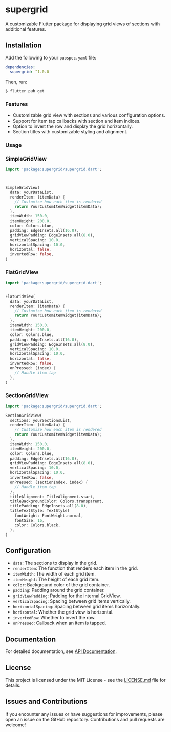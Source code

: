 # supergrid

A customizable Flutter package for displaying grid views of sections with additional features.

## Installation

Add the following to your `pubspec.yaml` file:

```yaml
dependencies:
  supergrid: ^1.0.0
```

Then, run:

```bash
$ flutter pub get
```


### Features

- Customizable grid view with sections and various configuration options.
- Support for item tap callbacks with section and item indices.
- Option to invert the row and display the grid horizontally.
- Section titles with customizable styling and alignment.


### Usage

### SimpleGridView

```dart
import 'package:supergrid/supergrid.dart';



SimpleGridView(
  data: yourDataList,
  renderItem: (itemData) {
    // Customize how each item is rendered
    return YourCustomItemWidget(itemData);
  },
  itemWidth: 150.0,
  itemHeight: 200.0,
  color: Colors.blue,
  padding: EdgeInsets.all(16.0),
  gridViewPadding: EdgeInsets.all(8.0),
  verticalSpacing: 10.0,
  horizontalSpacing: 10.0,
  horizontal: false,
  invertedRow: false,
)
```

### FlatGridView
```dart
import 'package:supergrid/supergrid.dart';


FlatGridView(
  data: yourDataList,
  renderItem: (itemData) {
    // Customize how each item is rendered
    return YourCustomItemWidget(itemData);
  },
  itemWidth: 150.0,
  itemHeight: 200.0,
  color: Colors.blue,
  padding: EdgeInsets.all(16.0),
  gridViewPadding: EdgeInsets.all(8.0),
  verticalSpacing: 10.0,
  horizontalSpacing: 10.0,
  horizontal: false,
  invertedRow: false,
  onPressed: (index) {
    // Handle item tap
  },
)
```

### SectionGridView

```dart
import 'package:supergrid/supergrid.dart';

SectionGridView(
  sections: yourSectionsList,
  renderItem: (itemData) {
    // Customize how each item is rendered
    return YourCustomItemWidget(itemData);
  },
  itemWidth: 150.0,
  itemHeight: 200.0,
  color: Colors.blue,
  padding: EdgeInsets.all(16.0),
  gridViewPadding: EdgeInsets.all(8.0),
  verticalSpacing: 10.0,
  horizontalSpacing: 10.0,
  invertedRow: false,
  onPressed: (sectionIndex, index) {
    // Handle item tap
  },
  titleAlignment: TitleAlignment.start,
  titleBackgroundColor: Colors.transparent,
  titlePadding: EdgeInsets.all(8.0),
  titleTextStyle: TextStyle(
    fontWeight: FontWeight.normal,
    fontSize: 16,
    color: Colors.black,
  ),
)
```

## Configuration

- `data`: The sections to display in the grid.
- `renderItem`: The function that renders each item in the grid.
- `itemWidth`: The width of each grid item.
- `itemHeight`: The height of each grid item.
- `color`: Background color of the grid container.
- `padding`: Padding around the grid container.
- `gridViewPadding`: Padding for the internal GridView.
- `verticalSpacing`: Spacing between grid items vertically.
- `horizontalSpacing`: Spacing between grid items horizontally.
- `horizontal`: Whether the grid view is horizontal.
- `invertedRow`: Whether to invert the row.
- `onPressed`: Callback when an item is tapped.


## Documentation

For detailed documentation, see [API Documentation](https://github.com/otrofy/flutter-super-grid/docs).


## License

This project is licensed under the MIT License - see the [LICENSE.md](https://github.com/otrofy/flutter-super-grid/blob/main/LICENSE.md) file for details.



## Issues and Contributions 
If you encounter any issues or have suggestions for improvements, please open an issue on the GitHub repository. Contributions and pull requests are welcome!
